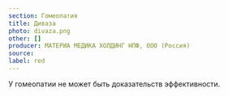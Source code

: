 ```yaml
---
section: Гомеопатия
title: Диваза
photo: divaza.png
other: []
producer: МАТЕРИА МЕДИКА ХОЛДИНГ НПФ, ООО (Россия)
source:
label: red
---
```


У гомеопатии не может быть доказательств эффективности.
